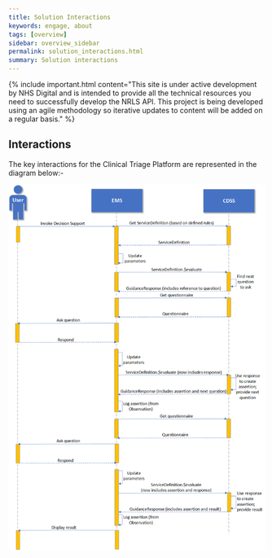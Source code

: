```yaml
---
title: Solution Interactions
keywords: engage, about
tags: [overview]
sidebar: overview_sidebar
permalink: solution_interactions.html
summary: Solution interactions
---
```


{% include important.html content="This site is under active development by NHS Digital and is intended to provide all the technical resources you need to successfully develop the NRLS API. This project is being developed using an agile methodology so iterative updates to content will be added on a regular basis." %}


## Interactions ##

The key interactions for the Clinical Triage Platform are represented in the diagram below:-

<img src="..\..\images\solution\message-sequence.png" alt="Diagram showing Clinical Triage Platform key interactions." title="Diagram showing Clinical Triage Platform key interactions.">




